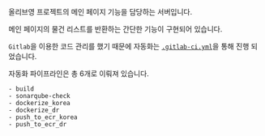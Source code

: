 올리브영 프로젝트의 메인 페이지 기능을 담당하는 서버입니다.</p>
메인 페이지의 물건 리스트를 반환하는 간단한 기능이 구현되어 있습니다.

`Gitlab`을 이용한 코드 관리를 했기 때문에 자동화는 [`.gitlab-ci.yml`](.gitlab-ci.yml)을 통해 진행 되었습니다.

자동화 파이프라인은 총 6개로 이뤄져 있습니다.

```
- build
- sonarqube-check
- dockerize_korea
- dockerize_dr
- push_to_ecr_korea
- push_to_ecr_dr
```